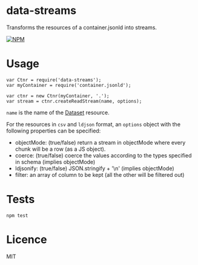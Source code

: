 data-streams
============

Transforms the resources of a container.jsonld into streams.

[![NPM](https://nodei.co/npm/data-streams.png)](https://nodei.co/npm/data-streams/)


Usage
=====

    var Ctnr = require('data-streams');
    var myContainer = require('container.jsonld');

    var ctnr = new Ctnr(myContainer, '.');
    var stream = ctnr.createReadStream(name, options);


```name``` is the name of the [Dataset](http://www.schema.org/Dataset) resource.

For the resources in ```csv``` and ```ldjson``` format, an
```options``` object with the following properties can be specified:

- objectMode: (true/false) return a stream in objectMode where every chunk will be a row (as a JS object).
- coerce: (true/false) coerce the values according to the types specified in schema (implies objectMode)
- ldjsonify: (true/false) JSON.stringify + '\n' (implies objectMode)
- filter: an array of column to be kept (all the other will be filtered out)

Tests
=====

    npm test


Licence
=======

MIT
